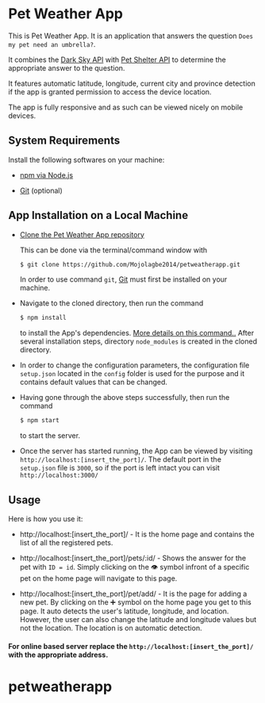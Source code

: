 Pet Weather App
==============

This is Pet Weather App. It is an application that answers the question `Does my pet need an umbrella?`. 

It combines the [Dark Sky API](https://darksky.net/dev/account) with [Pet Shelter API](https://github.com/Mojolagbe2014/petshelterapi) to determine the appropriate answer to the question.

It features automatic latitude, longitude, current city and province detection if the app is granted permission to access the device location.

The app is fully responsive and as such can be viewed nicely on mobile devices.



System Requirements
-------------------

Install the following softwares on your machine:

 * [npm via Node.js](https://www.npmjs.com/get-npm)

 * [Git](https://git-scm.com/downloads) (optional)


App Installation on a Local Machine
-----------------------------------

  * [Clone the Pet Weather App repository](https://github.com/Mojolagbe2014/petweatherapp.git) 
  
    This can be done via the terminal/command window with 
    ```bash
    $ git clone https://github.com/Mojolagbe2014/petweatherapp.git
    ```
    In order to use command `git`, [Git](https://git-scm.com/downloads) must first be installed on your machine.
    
  * Navigate to the cloned directory, then run the command 
    ```bash 
    $ npm install 
    ```
    to install the App's dependencies. [More details on this command..](https://docs.npmjs.com/cli/install) After several   installation steps, directory `node_modules` is created in the cloned directory.
  
  * In order to change the configuration parameters, the configuration file `setup.json` located in the `config` folder is used for the purpose and it contains default values that can be changed.
  
  * Having gone through the above steps successfully, then run the command
    ```bash 
    $ npm start 
    ``` 
    to start the server.
  
  * Once the server has started running, the App can be viewed by visiting `http://localhost:[insert_the_port]/`. The default port in the `setup.json` file is `3000`, so if the port is left intact you can visit `http://localhost:3000/`

Usage
-----

Here is how you use it:

  * http://localhost:[insert_the_port]/           - It is the home page and contains the list of all the registered pets.
  
  * http://localhost:[insert_the_port]/pets/:id/  - Shows the answer for the pet with `ID = id`. Simply clicking on the :eye: symbol infront of a specific pet on the home page will navigate to this page.
  
  * http://localhost:[insert_the_port]/pet/add/   - It is the page for adding a new pet. By clicking on the :heavy_plus_sign: symbol on the home page you get to this page. It auto detects the user's latitude, longitude, and location. However, the user can also change the latitude and longitude values but not the location. The location is on automatic detection.

#### For online based server replace the `http://localhost:[insert_the_port]/` with the appropriate address.



# petweatherapp